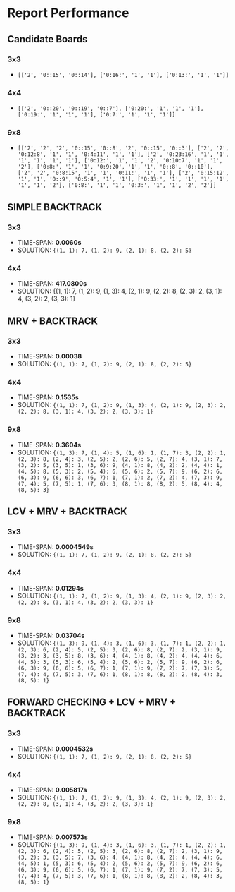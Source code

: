 # Report Performance

## Candidate Boards

### 3x3
- `[['2', '0::15', '0::14'], ['0:16:', '1', '1'], ['0:13:', '1', '1']]`

### 4x4
- `[['2', '0::20', '0::19', '0::7'], ['0:20:', '1', '1', '1'], ['0:19:', '1', '1', '1'], ['0:7:', '1', '1', '1']]`

### 9x8
- `[['2', '2', '2', '0::15', '0::8', '2', '0::15', '0::3'], ['2', '2', '0:12:8', '1', '1', '0:4:11', '1', '1'], ['2', '0:23:16', '1', '1', '1', '1', '1', '1'], ['0:12:', '1', '1', '2', '0:10:7', '1', '1', '2'], ['0:8:', '1', '1', '0:9:20', '1', '1', '0::8', '0::10'], ['2', '2', '0:8:15', '1', '1', '0:11:', '1', '1'], ['2', '0:15:12', '1', '1', '0::9', '0:5:4', '1', '1'], ['0:33:', '1', '1', '1', '1', '1', '1', '2'], ['0:8:', '1', '1', '0:3:', '1', '1', '2', '2']]`

## SIMPLE BACKTRACK

### 3x3
- TIME-SPAN: **0.0060s**
- SOLUTION: `{(1, 1): 7, (1, 2): 9, (2, 1): 8, (2, 2): 5}`

### 4x4
- TIME-SPAN: **417.0800s**
- SOLUTION: {(1, 1): 7, (1, 2): 9, (1, 3): 4, (2, 1): 9, (2, 2): 8, (2, 3): 2, (3, 1): 4, (3, 2): 2, (3, 3): 1}

## MRV + BACKTRACK

### 3x3
- TIME-SPAN: **0.00038**
- SOLUTION: `{(1, 1): 7, (1, 2): 9, (2, 1): 8, (2, 2): 5}`

### 4x4
- TIME-SPAN: **0.1535s**
- SOLUTION: `{(1, 1): 7, (1, 2): 9, (1, 3): 4, (2, 1): 9, (2, 3): 2, (2, 2): 8, (3, 1): 4, (3, 2): 2, (3, 3): 1}`

### 9x8
- TIME-SPAN: **0.3604s**
- SOLUTION: `{(1, 3): 7, (1, 4): 5, (1, 6): 1, (1, 7): 3, (2, 2): 1, (2, 3): 8, (2, 4): 3, (2, 5): 2, (2, 6): 5, (2, 7): 4, (3, 1): 7, (3, 2): 5, (3, 5): 1, (3, 6): 9, (4, 1): 8, (4, 2): 2, (4, 4): 1, (4, 5): 8, (5, 3): 2, (5, 4): 6, (5, 6): 2, (5, 7): 9, (6, 2): 6, (6, 3): 9, (6, 6): 3, (6, 7): 1, (7, 1): 2, (7, 2): 4, (7, 3): 9, (7, 4): 5, (7, 5): 1, (7, 6): 3, (8, 1): 8, (8, 2): 5, (8, 4): 4, (8, 5): 3}`

## LCV + MRV + BACKTRACK

### 3x3
- TIME-SPAN: **0.0004549s**
- SOLUTION: `{(1, 1): 7, (1, 2): 9, (2, 1): 8, (2, 2): 5}`

### 4x4
- TIME-SPAN: **0.01294s**
- SOLUTION: `{(1, 1): 7, (1, 2): 9, (1, 3): 4, (2, 1): 9, (2, 3): 2, (2, 2): 8, (3, 1): 4, (3, 2): 2, (3, 3): 1}`

### 9x8
- TIME-SPAN: **0.03704s**
- SOLUTION: `{(1, 3): 9, (1, 4): 3, (1, 6): 3, (1, 7): 1, (2, 2): 1, (2, 3): 6, (2, 4): 5, (2, 5): 3, (2, 6): 8, (2, 7): 2, (3, 1): 9, (3, 2): 3, (3, 5): 8, (3, 6): 4, (4, 1): 8, (4, 2): 4, (4, 4): 6, (4, 5): 3, (5, 3): 6, (5, 4): 2, (5, 6): 2, (5, 7): 9, (6, 2): 6, (6, 3): 9, (6, 6): 5, (6, 7): 1, (7, 1): 9, (7, 2): 7, (7, 3): 5, (7, 4): 4, (7, 5): 3, (7, 6): 1, (8, 1): 8, (8, 2): 2, (8, 4): 3, (8, 5): 1}`


## FORWARD CHECKING + LCV + MRV + BACKTRACK

### 3x3
- TIME-SPAN: **0.0004532s**
- SOLUTION: `{(1, 1): 7, (1, 2): 9, (2, 1): 8, (2, 2): 5}`

### 4x4
- TIME-SPAN: **0.005817s**
- SOLUTION: `{(1, 1): 7, (1, 2): 9, (1, 3): 4, (2, 1): 9, (2, 3): 2, (2, 2): 8, (3, 1): 4, (3, 2): 2, (3, 3): 1}`

### 9x8
- TIME-SPAN: **0.007573s**
- SOLUTION: `{(1, 3): 9, (1, 4): 3, (1, 6): 3, (1, 7): 1, (2, 2): 1, (2, 3): 6, (2, 4): 5, (2, 5): 3, (2, 6): 8, (2, 7): 2, (3, 1): 9, (3, 2): 3, (3, 5): 7, (3, 6): 4, (4, 1): 8, (4, 2): 4, (4, 4): 6, (4, 5): 1, (5, 3): 6, (5, 4): 2, (5, 6): 2, (5, 7): 9, (6, 2): 6, (6, 3): 9, (6, 6): 5, (6, 7): 1, (7, 1): 9, (7, 2): 7, (7, 3): 5, (7, 4): 4, (7, 5): 3, (7, 6): 1, (8, 1): 8, (8, 2): 2, (8, 4): 3, (8, 5): 1}`